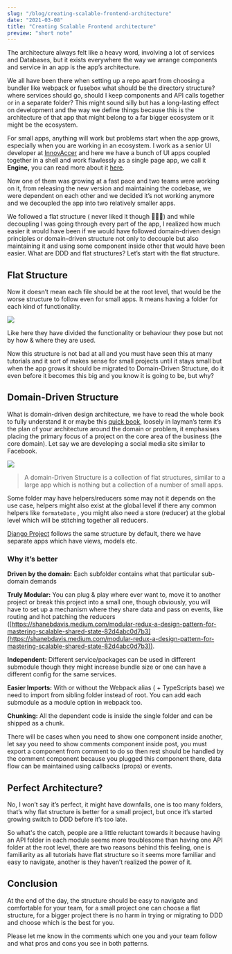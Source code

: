```yaml
---
slug: "/blog/creating-scalable-frontend-architecture"
date: "2021-03-08"
title: "Creating Scalable Frontend architecture"
preview: "short note"
---
```


The architecture always felt like a heavy word, involving a lot of services and Databases, but it exists everywhere the way we arrange components and service in an app is the app’s architecture.

We all have been there when setting up a repo apart from choosing a bundler like webpack or fusebox what should be the directory structure? where services should go, should I keep components and API calls together or in a separate folder? This might sound silly but has a long-lasting effect on development and the way we define things because this is the architecture of that app that might belong to a far bigger ecosystem or it might be the ecosystem.

For small apps, anything will work but problems start when the app grows, especially when you are working in an ecosystem. I work as a senior UI developer at [InnovAccer](https://innovaccer.com/) and here we have a bunch of UI apps coupled together in a shell and work flawlessly as a single page app, we call it **Engine,** you can read more about it [here](https://dev.to/aregee/breaking-down-the-last-monolith-micro-frontends-hd4).

Now one of them was growing at a fast pace and two teams were working on it, from releasing the new version and maintaining the codebase, we were dependent on each other and we decided it’s not working anymore and we decoupled the app into two relatively smaller apps.

We followed a flat structure ( never liked it though 🤷🏿‍♂️) and while decoupling I was going through every part of the app, I realized how much easier it would have been if we would have followed domain-driven design principles or domain-driven structure not only to decouple but also maintaining it and using some component inside other that would have been easier. What are DDD and flat structures? Let’s start with the flat structure.

## Flat Structure

Now it doesn’t mean each file should be at the root level, that would be the worse structure to follow even for small apps. It means having a folder for each kind of functionality.

![](https://miro.medium.com/max/940/1*zPnpmTGbwEszLr0HSatW7w.png)

Like here they have divided the functionality or behaviour they pose but not by how & where they are used.

Now this structure is not bad at all and you must have seen this at many tutorials and it sort of makes sense for small projects until it stays small but when the app grows it should be migrated to Domain-Driven Structure, do it even before it becomes this big and you know it is going to be, but why?

## Domain-Driven Structure

What is domain-driven design architecture, we have to read the whole book to fully understand it or maybe this [quick book](https://www.infoq.com/minibooks/domain-driven-design-quickly/), loosely in layman’s term it’s the plan of your architecture around the domain or problem, it emphasises placing the primary focus of a project on the core area of the business (the core domain). Let say we are developing a social media site similar to Facebook.

![](https://miro.medium.com/max/955/1*S7uTEeTp9V7mtNACvynbzg.png)

> A domain-Driven Structure is a collection of flat structures, similar to a large app which is nothing but a collection of a number of small apps.

Some folder may have helpers/reducers some may not it depends on the use case, helpers might also exist at the global level if there any common helpers like `formateDate` , you might also need a store (reducer) at the global level which will be stitching together all reducers.

[Django Project](https://www.djangoproject.com/) follows the same structure by default, there we have separate apps which have views, models etc.

### Why it’s better

**Driven by the domain:** Each subfolder contains what that particular sub-domain demands

**Truly Modular:** You can plug & play where ever want to, move it to another project or break this project into a small one, though obviously, you will have to set up a mechanism where they share data and pass on events, like routing and hot patching the reducers ([https://shanebdavis.medium.com/modular-redux-a-design-pattern-for-mastering-scalable-shared-state-82d4abc0d7b3](https://shanebdavis.medium.com/modular-redux-a-design-pattern-for-mastering-scalable-shared-state-82d4abc0d7b3)).

**Independent:** Different service/packages can be used in different submodule though they might increase bundle size or one can have a different config for the same services.

**Easier Imports:** With or without the Webpack alias ( + TypeScripts base) we need to import from sibling folder instead of root. You can add each submodule as a module option in webpack too.

**Chunking:** All the dependent code is inside the single folder and can be shipped as a chunk.

There will be cases when you need to show one component inside another, let say you need to show comments component inside post, you must export a component from comment to do so then rest should be handled by the comment component because you plugged this component there, data flow can be maintained using callbacks (props) or events.

## Perfect Architecture?

No, I won’t say it’s perfect, it might have downfalls, one is too many folders, that’s why flat structure is better for a small project, but once it’s started growing switch to DDD before it’s too late.

So what's the catch, people are a little reluctant towards it because having an API folder in each module seems more troublesome than having one API folder at the root level, there are two reasons behind this feeling, one is familiarity as all tutorials have flat structure so it seems more familiar and easy to navigate, another is they haven’t realized the power of it.

## Conclusion

At the end of the day, the structure should be easy to navigate and comfortable for your team, for a small project one can choose a flat structure, for a bigger project there is no harm in trying or migrating to DDD and choose which is the best for you.

Please let me know in the comments which one you and your team follow and what pros and cons you see in both patterns.
